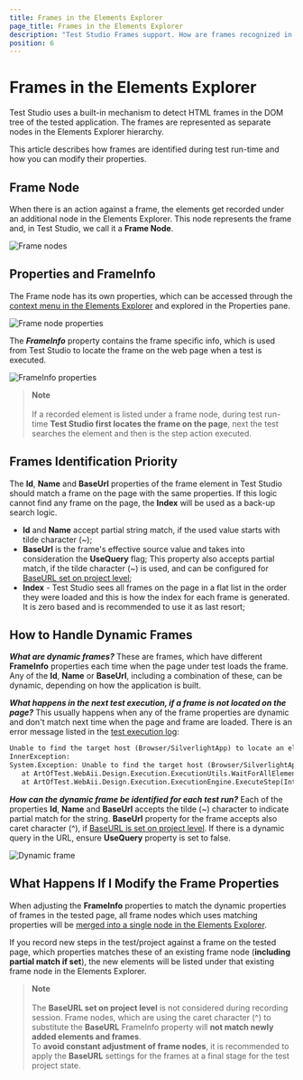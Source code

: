 ```yaml
---
title: Frames in the Elements Explorer
page_title: Frames in the Elements Explorer
description: "Test Studio Frames support. How are frames recognized in Test Studio test execution. How to handle dynamic frames? A frame is dynamic and Test Studio test run fails by each execution. Test Studio cannot find a frame. Test fails with 'Unable to find the target host' message. Frame Not Found Error message"
position: 6
---
```

# Frames in the Elements Explorer

Test Studio uses a built-in mechanism to detect HTML frames in the DOM tree of the tested application. The frames are represented as separate nodes in the Elements Explorer hierarchy.

This article describes how frames are identified during test run-time and how you can modify their properties.

## Frame Node

When there is an action against a frame, the elements get recorded under an additional node in the Elements Explorer. This node represents the frame and, in Test Studio, we call it a __Frame Node__.

![Frame nodes](/img/features/elements-explorer/frames/fig0.png)

## Properties and FrameInfo

The Frame node has its own properties, which can be accessed through the <a href="/automated-tests/elements/overview#elements-explorer-context-menu" target="_blank">context menu in the Elements Explorer</a> and explored in the Properties pane.

![Frame node properties](/img/features/elements-explorer/frames/fig1.png)

The __*FrameInfo*__ property contains the frame specific info, which is used from Test Studio to locate the frame on the web page when a test is executed.

![FrameInfo properties](/img/features/elements-explorer/frames/fig2.png)

> __Note__
><br>
><br>
> If a recorded element is listed under a frame node, during test run-time __Test Studio first locates the frame on the page__, next the test searches the element and then is the step action executed.

## Frames Identification Priority

The __Id__, __Name__ and __BaseUrl__ properties of the frame element in Test Studio should match a frame on the page with the same properties. If this logic cannot find any frame on the page, the __Index__ will be used as a back-up search logic.

* __Id__ and __Name__ accept partial string match, if the used value starts with tilde character (~);
* __BaseUrl__ is the frame's effective source value and takes into consideration the __UseQuery__ flag; This property also accepts partial match, if the tilde character (~) is used, and can be configured for <a href="/knowledge-base/test-execution-kb/base-url#using-the-baseurl-with-frames" target="_blank">BaseURL set on project level</a>;
* __Index__ - Test Studio sees all frames on the page in a flat list in the order they were loaded and this is how the index for each frame is generated. It is zero based and is recommended to use it as last resort;

## How to Handle Dynamic Frames

___What are dynamic frames?___ These are frames, which have different __FrameInfo__ properties each time when the page under test loads the frame. Any of the __Id__, __Name__ or __BaseUrl__, including a combination of these, can be dynamic, depending on how the application is built.

___What happens in the next test execution, if a frame is not located on the page?___ This usually happens when any of the frame properties are dynamic and don't match next time when the page and frame are loaded. There is an error message listed in the <a href="/automated-tests/test-results/analyze-quick-run-results#generate-the-quick-execution-log" target="_blank">test execution log</a>:

``` XML
Unable to find the target host (Browser/SilverlightApp) to locate an element. Failure: Waiting for frame '[Frame:id=<>,name=<>,src=<>,UseQuery:False]' timed out. Error: Wait for condition has timed out
InnerException:
System.Exception: Unable to find the target host (Browser/SilverlightApp) to locate an element. Failure: Waiting for frame '[Frame:id=<>,name=<>,src=<>,UseQuery:False]' timed out. Error: Wait for condition has timed out
   at ArtOfTest.WebAii.Design.Execution.ExecutionUtils.WaitForAllElements(IAutomationHost host, AutomationDescriptor descriptor, Int32 timeout, Int32 imageSearchTimeout, Int32 imageSearchDelay, Boolean searchByImageFirst)
   at ArtOfTest.WebAii.Design.Execution.ExecutionEngine.ExecuteStep(Int32 order)

```

___How can the dynamic frame be identified for each test run?___ Each of the properties __Id__, __Name__ and __BaseUrl__ accepts the tilde (~) character to indicate partial match for the string. __BaseUrl__ property for the frame accepts also caret character (^), if <a href="/knowledge-base/test-execution-kb/base-url#using-the-baseurl-with-frames" target="_blank">BaseURL is set on project level</a>. If there is a dynamic query in the URL, ensure __UseQuery__ property is set to false.

![Dynamic frame](/img/features/elements-explorer/frames/fig3.png)

## What Happens If I Modify the Frame Properties

When adjusting the __FrameInfo__ properties to match the dynamic properties of frames in the tested page, all frame nodes which uses matching properties will be <a href="/automated-tests/elements/merge-page-nodes" target="_blank">merged into a single node in the Elements Explorer</a>.

If you record new steps in the test/project against a frame on the tested page, which properties matches these of an existing frame node (__including partial match if set__), the new elements will be listed under that existing frame node in the Elements Explorer.

> __Note__
><br>
><br>
> The __BaseURL set on project level__ is not considered during recording session. Frame nodes, which are using the caret character (^) to substitute the __BaseURL__ FrameInfo property will __not match newly added elements and frames__.
><br>
> To __avoid constant adjustment of frame nodes__, it is recommended to apply the __BaseURL__ settings for the frames at a final stage for the test project state.

